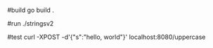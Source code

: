 #build
go build .

#run
./stringsv2

#test
curl -XPOST -d'{"s":"hello, world"}' localhost:8080/uppercase